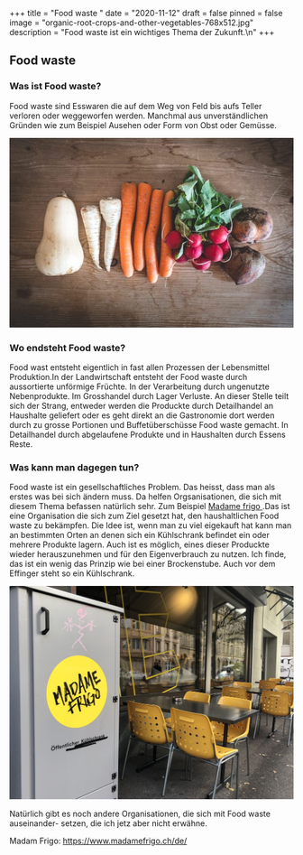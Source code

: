 +++
title = "Food waste "
date = "2020-11-12"
draft = false
pinned = false
image = "organic-root-crops-and-other-vegetables-768x512.jpg"
description = "Food waste ist ein wichtiges Thema der Zukunft.\n"
+++
## Food waste

### Was ist Food waste?

Food waste sind Esswaren die auf dem Weg von Feld bis aufs Teller verloren oder weggeworfen werden. Manchmal aus unverständlichen Gründen wie zum Beispiel Ausehen oder Form von Obst oder Gemüsse.

![](organic-root-crops-and-other-vegetables-768x512.jpg)

### Wo endsteht Food waste?

Food wast entsteht eigentlich in fast allen Prozessen der Lebensmittel Produktion.In der Landwirtschaft entsteht der Food waste durch aussortierte unförmige Früchte. In der Verarbeitung durch ungenutzte Nebenprodukte. Im Grosshandel durch Lager Verluste. An dieser Stelle teilt sich der Strang, entweder werden die Produckte durch Detailhandel an Haushalte geliefert oder es geht direkt an die Gastronomie dort werden durch zu grosse Portionen und Buffetüberschüsse Food waste gemacht. In Detailhandel durch abgelaufene Produkte und in Haushalten durch Essens Reste. 

### Was kann man dagegen tun?

Food waste ist ein gesellschaftliches Problem. Das heisst, dass man als erstes was bei sich ändern muss. Da helfen Orgsanisationen, die sich mit diesem Thema befassen natürlich sehr. Zum Beispiel [Madame frigo ](https://www.madamefrigo.ch/de/).Das ist eine Organisation die sich zum Ziel gesetzt hat, den haushaltlichen Food waste zu bekämpfen. Die Idee ist, wenn man zu viel eigekauft hat kann man an bestimmten Orten an denen sich ein Kühlschrank befindet ein oder mehrere Produkte lagern. Auch ist es möglich, eines dieser Produckte wieder herauszunehmen und für den Eigenverbrauch zu nutzen. Ich finde, das ist ein wenig das Prinzip wie bei einer Brockenstube. Auch vor dem Effinger steht so ein Kühlschrank.

![](tempimagej2sarr-2.jpg)

Natürlich gibt es noch andere Organisationen, die sich mit Food waste auseinander- setzen, die ich jetz aber nicht erwähne.

Madam Frigo: https://www.madamefrigo.ch/de/